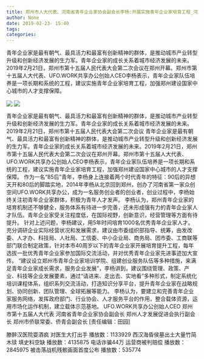```yaml
---
title: 郑州市人大代表、河南省青年企业家协会副会长李杨:开展实施青年企业家培育工程_河南频道
author: None
date: 2019-02-23- 15:40
tags: 
categories: 
---
```

青年企业家是最有朝气、最具活力和最富有创新精神的群体，是推动城市产业转型升级和创新经济发展的生力军。青年企业家的成长关系着城市经济发展的未来。2019年2月21日，郑州市第十五届人民代表大会第二次会议在郑州开幕。郑州市第十五届人大代表、UFO.WORK共享办公创始人CEO李杨表示，青年企业家队伍培养是一项长期和系统的工程，建议实施青年企业家培育工程，加强郑州建设国家中心城市的人才支撑保障。
<!-- more -->
                
<img align="center" border="0" src="http://p0.ifengimg.com/a/2019_08/e5da02cf8df8cab_size148_w401_h600.png" />
                
<img align="center" border="0" src="http://p2.ifengimg.com/a/2016/0810/204c433878d5cf9size1_w16_h16.png" />
            
青年企业家是最有朝气、最具活力和最富有创新精神的群体，是推动城市产业转型升级和创新经济发展的生力军。青年企业家的成长关系着城市经济发展的未来。2019年2月21日，郑州市第十五届人民代表大会第二次会议
青年企业家是最有朝气、最具活力和最富有创新精神的群体，是推动城市产业转型升级和创新经济发展的生力军。青年企业家的成长关系着城市经济发展的未来。2019年2月21日，郑州市第十五届人民代表大会第二次会议在郑州开幕。郑州市第十五届人大代表、UFO.WORK共享办公创始人CEO李杨表示，青年企业家队伍培养是一项长期和系统的工程，建议实施青年企业家培育工程，加强郑州建设国家中心城市的人才支撑保障。
作为一名“85后”青年，李杨身上连接着两个时代青年的特征：90后的异想天开和80后的脚踏实地，2014年李杨从北京回到郑州，创办了河南省第一家众创空间UFO.WORK共享办公，成为一名服务创业者的创业者，创业过程中，李杨始终关注初青年企业家群体，积极为青年人才发声。
李杨认为，郑州青年企业家的培育机制还不够健全，服务体系有待进一步完善，还未形成强有力的青年企业家人才队伍。青年企业家受关注程度低，在国际视野，创新意识，经营管理等方面有待提升。
针对上述问题，李杨建议，用5年时间培育1000名优秀青年企业家人才。充分调研企业实际经营状况和发展需求，建议由市委组织部指导、统筹，由发改委、人才办、科技局、人社局、工信委、中小企业局、商务局、团市委、工商联等部门联合制定政策，针对本市40周岁以下的青年企业家开展培育提升工程，每年选拔一批优秀青年企业家参加国际交流活动，并对优秀青年企业家先进事迹加大宣传。
“建议设立郑州市青年企业家培训学院、组建创业服务队伍等多种措施，来满足青年企业家成长需求，服务企业发展”，李杨讲到，建议围绕管理、政策、产业、科技等企业发展要素，通过“请进来、走出去、实地看”多种形式，制定系统化培训课程体系，组织系列交流活动，打造知识分享平台，提升青年企业家在战略规划、协同创新、团队管理、全球拓展等能力。
李杨认为，要建立和完善青年企业家服务网络，发挥政府部门、行业协会、人才服务平台的作用，整合载体资源，运用市场化运作机制，建立载体示范基地。
UFO.WORK共享办公创始人CEO
郑州市第十五届人大代表
河南省青年企业家协会副会长
郑州人才发展促进会执行副会长
郑州市侨联常委、侨青会副会长
[责任编辑：田园]
            
滕醉汉医院耍酒疯 对医生大打出手
播放数：1133929
西汉海昏侯墓出土大量竹简木牍 填史料空缺
播放数：4135875
电话诈骗44万 运营商被判赔偿
播放数：2845975
被击落战机残骸画面首度公布
播放数：535774
